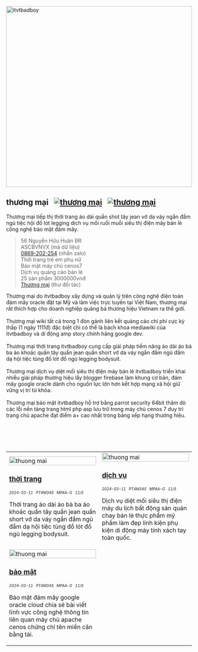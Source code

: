 <img alt="itvtbadboy" src="https://wiki.thuongmai.blog/images/thuong-mai.jpg" width="100%" height="490px"/>

## thương mại&nbsp;&nbsp;&nbsp;[![thương mại](https://www.itvtbadboy.io.vn/image/pinterest.svg "Thương mại Pinterest")](https://www.pinterest.com/itvtbadboy/)&nbsp;&nbsp;&nbsp;[![thương mại](https://www.itvtbadboy.io.vn/image/youtube.svg "Thương mại Youtube")](https://www.youtube.com/@thuongmaibrvt)
<p>Thương mại tiếp thị thời trang áo dài quần shot tây jean vớ da váy ngắn đầm ngủ tiệc hội đồ lót legging dịch vụ mối ruồi muỗi siêu thị điện máy bán lẻ công nghệ bảo mật đám mây.</p>

> 56 Nguyễn Hữu Huân BR<br/>
> ASCBVNVX (mã dữ liệu)<br/>
> <a href="https://zalo.me/869202254" title="thương mại" target="_blank">0869-202-254</a> (nhắn zalo)<br/>
> Thời trang trẻ em phụ nữ<br/>
> Bảo mật máy chủ cenos7<br/>
> Dịch vụ quảng cáo bán lẻ<br/>
> 25 sản phẩm 3000000vnđ<br/>
> <a href="mailto:thuongmaibrvt@gmail.com" title="thương mại" target="_blank">Thương mại</a> (thư đối tác)

<p>
	Thương mại do itvtbadboy xây dựng và quản lý trên công nghệ điện toán đám mây oracle đặt tại Mỹ và làm việc trực tuyến tại Việt Nam, thương mại rất thích hợp cho doanh nghiệp quảng bá thương hiệu Vietnam ra thế giới.<br><br>
	Thương mại wiki tất cả trong 1 đòn gánh liên kết quảng cáo chi phí cực kỳ thấp (1 ngày 1111đ) đặc biệt chỉ có thể là bách khoa mediawiki của itvtbadboy và di động amp story chính hãng google dev.<br><br>
	Thương mại thời trang itvtbadboy cung cấp giải pháp tiềm năng áo dài áo bà ba áo khoác quần tây quần jean quần short vớ da váy ngắn đầm ngủ đầm dạ hội tiệc tùng đồ lót đồ ngủ legging bodysuit.<br><br>
	Thương mại dịch vụ diệt mối siêu thị điện máy bán lẻ itvtbadboy triển khai nhiều giải pháp thương hiệu lấy blogger firebase làm khung cơ bản, đám mây google oracle dành cho nguồn lực lớn hơn kết hợp mạng xã hội giữ vững vị trí từ khóa.<br><br>
	Thương mại bảo mật itvtbadboy hỗ trợ bằng parrot security 64bit thăm dò các lỗi nền tảng trang html php asp lưu trữ trong máy chủ cenos 7 duy trì trang chủ apache đạt điểm a+ cao nhất trong bảng xếp hạng thương hiệu.
</p>

<div style="padding-top: 30px; padding-bottom: 30px;"></div>

<table style="width: 100%;">
	<tr>
		<td style="width: 50%;">
			<a href="https://www.youtube.com/watch?feature=player_embedded&v=GGJsMHsCbUI" title="thương mại" target="_blank">
				<img class="image" src="https://wiki.thuongmai.blog/images/thoitrang/thoi-trang.jpg" width="100%;" alt="thuong mai"/>
			</a>
			<h3><a href="#" title="thương mại" target="_blank">thời trang</a></h3>
			<div style="font-size: 10px;"><i>2024-03-11</i> &nbsp; <i>PT4M34S</i> &nbsp; <i>MPAA-G</i> &nbsp; <i>11/5</i></div>
			<p>Thời trang áo dài áo bà ba áo khoác quần tây quần jean quần short vớ da váy ngắn đầm ngủ đầm dạ hội tiệc tùng đồ lót đồ ngủ legging bodysuit.</p>
		</td>
		<td style="width: 50%;">
			<a href="https://www.youtube.com/watch?feature=player_embedded&v=GGJsMHsCbUI" title="thương mại" target="_blank">
				<img class="image" src="https://wiki.thuongmai.blog/images/news/viet-nam.jpg" width="100%;" alt="thuong mai"/>
			</a>
			<h3><a href="#" title="thương mại" target="_blank">dịch vụ</a></h3>
			<div style="font-size: 10px;"><i>2024-03-11</i> &nbsp; <i>PT4M34S</i> &nbsp; <i>MPAA-G</i> &nbsp; <i>11/5</i></div>
			<p>Dịch vụ diệt mối siêu thị điện máy du lịch bất động sản quán chay bán lẻ thực phẩm mỹ phẩm làm đẹp linh kiện phụ kiện di động máy tính xách tay toàn quốc.</p>
		</td>
	</tr>
	<tr>
		<td style="width: 50%;">
			<a href="https://www.youtube.com/watch?feature=player_embedded&v=GGJsMHsCbUI" title="thương mại" target="_blank">
				<img class="image" src="https://wiki.thuongmai.blog/images/news/bao-mat.jpg" width="100%;" alt="thuong mai"/>
			</a>
			<h3><a href="#" title="thương mại" target="_blank">bảo mật</a></h3>
			<div style="font-size: 10px;"><i>2024-03-11</i> &nbsp; <i>PT4M34S</i> &nbsp; <i>MPAA-G</i> &nbsp; <i>11/5</i></div>
			<p>Bảo mật đám mây google oracle cloud chia sẻ bài viết lĩnh vực công nghệ thông tin liên quan máy chủ apache cenos chứng chỉ tên miền cân bằng tải.</p>
		</td>
		<td style="width: 50%;"></td>
	</tr>
</table>
